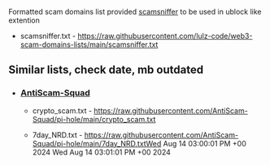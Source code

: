 Formatted scam domains list provided [scamsniffer](https://github.com/scamsniffer/scam-database) to be used in ublock like extention
- scamsniffer.txt - https://raw.githubusercontent.com/lulz-code/web3-scam-domains-lists/main/scamsniffer.txt


## Similar lists, check date, mb outdated
- ### [AntiScam-Squad](https://github.com/AntiScam-Squad/pi-hole)
    - crypto_scam.txt - https://raw.githubusercontent.com/AntiScam-Squad/pi-hole/main/crypto_scam.txt
    
    - 7day_NRD.txt - https://raw.githubusercontent.com/AntiScam-Squad/pi-hole/main/7day_NRD.txtWed Aug 14 03:00:01 PM +00 2024
Wed Aug 14 03:01:01 PM +00 2024
